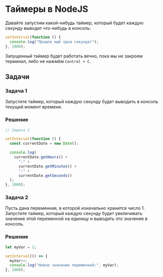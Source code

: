 # Таймеры в NodeJS

Давайте запустим какой-нибудь таймер, который будет каждую секунду выводит что-нибудь в консоль:

```js
setInterval(function () {
  console.log("Прошла ещё одна секунда!");
}, 1000);
```

Запущенный таймер будет работать вечно, пока мы не закроем терминал, либо не нажмём `Control + C`.

## Задачи

### Задача 1

Запустите таймер, который каждую секунду будет выводить в консоль текущий момент времени.

### Решение

```js
// Задача 1

setInterval(function () {
  const currentDate = new Date();

  console.log(
    currentDate.getHours() +
      ":" +
      currentDate.getMinutes() +
      ":" +
      currentDate.getSeconds()
  );
}, 1000);
```

### Задача 2

Пусть дана переменная, в которой изначально хранится число 1. Запустите таймер, который каждую секунду будет увеличивать значение этой переменной на единицу и выводить это значение в консоль.

### Решение

```js
let myVar = 1;

setInterval(() => {
  myVar++;
  console.log("Новое значение переменной:", myVar);
}, 1000);
```
